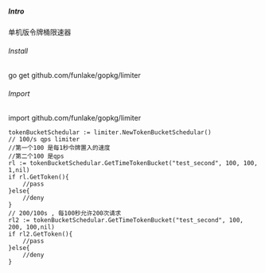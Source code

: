 ##### Intro
单机版令牌桶限速器
###### Install
go get github.com/funlake/gopkg/limiter
###### Import
import github.com/funlake/gopkg/limiter
```
tokenBucketSchedular := limiter.NewTokenBucketSchedular()
// 100/s qps limiter
//第一个100 是每1秒令牌置入的速度
//第二个100 是qps
rl := tokenBucketSchedular.GetTimeTokenBucket("test_second", 100, 100, 1,nil)
if rl.GetToken(){
    //pass
}else{
    //deny
}
// 200/100s , 每100秒允许200次请求
rl2 := tokenBucketSchedular.GetTimeTokenBucket("test_second", 100, 200, 100,nil)
if rl2.GetToken(){
    //pass
}else{
    //deny
}
```